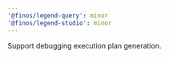 ```yaml
---
'@finos/legend-query': minor
'@finos/legend-studio': minor
---
```


Support debugging execution plan generation.
